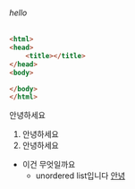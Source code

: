 ###### hello
```html
<html>
<head>
	<title></title>
</head>
<body>

</body>
</html>
```

안녕하세요

1. 안녕하세요
2. 안녕하세요

* 이건 무엇일까요
	* unordered list입니다
[안녕](http://naver.com)
